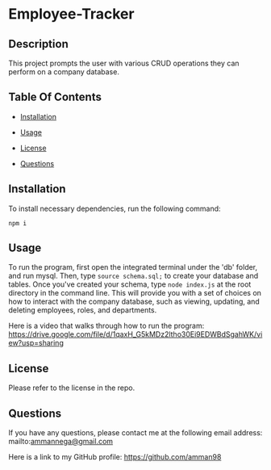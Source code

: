 # Employee-Tracker


## Description

This project prompts the user with various CRUD operations they can perform on a company database.

## Table Of Contents

* [Installation](#installation)

* [Usage](#usage)

* [License](#license)

* [Questions](#questions)

## Installation

To install necessary dependencies, run the following command:

`npm i`

## Usage

To run the program, first open the integrated terminal under the 'db' folder, and run mysql. Then, type `source schema.sql;` to create your database and tables. Once you've created your schema, type `node index.js` at the root directory in the command line. This will provide you with a set of choices on how to interact with the company database, such as viewing, updating, and deleting employees, roles, and departments.

Here is a video that walks through how to run the program: https://drive.google.com/file/d/1qaxH_G5kMDz2ltho30Ei9EDWBdSgahWK/view?usp=sharing

## License

Please refer to the license in the repo.

## Questions

If you have any questions, please contact me at the following email address: mailto:ammannega@gmail.com

Here is a link to my GitHub profile: https://github.com/amman98 
        
